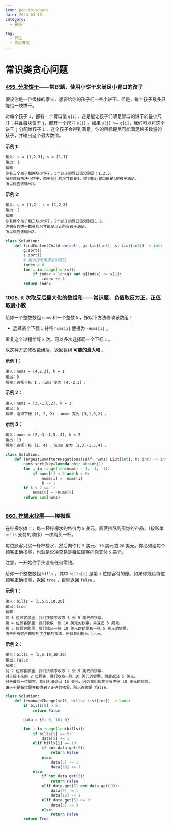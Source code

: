 ```yaml
---
icon: pen-to-square
date: 2024-03-18
category:
  - 算法

tag:
  - 算法
  - 贪心算法
---
```




# 常识类贪心问题

### [455. 分发饼干](https://leetcode.cn/problems/assign-cookies/)——常识题，使用小饼干来满足小胃口的孩子

假设你是一位很棒的家长，想要给你的孩子们一些小饼干。但是，每个孩子最多只能给一块饼干。

对每个孩子 `i`，都有一个胃口值 `g[i]`，这是能让孩子们满足胃口的饼干的最小尺寸；并且每块饼干 `j`，都有一个尺寸 `s[j]` 。如果 `s[j] >= g[i]`，我们可以将这个饼干 `j` 分配给孩子 `i` ，这个孩子会得到满足。你的目标是尽可能满足越多数量的孩子，并输出这个最大数值。

**示例 1:**

```
输入: g = [1,2,3], s = [1,1]
输出: 1
解释: 
你有三个孩子和两块小饼干，3个孩子的胃口值分别是：1,2,3。
虽然你有两块小饼干，由于他们的尺寸都是1，你只能让胃口值是1的孩子满足。
所以你应该输出1。
```

**示例 2:**

```
输入: g = [1,2], s = [1,2,3]
输出: 2
解释: 
你有两个孩子和三块小饼干，2个孩子的胃口值分别是1,2。
你拥有的饼干数量和尺寸都足以让所有孩子满足。
所以你应该输出2.
```

```python
class Solution:
    def findContentChildren(self, g: List[int], s: List[int]) -> int:
        g.sort()
        s.sort()
        # 用小饼干来满足小胃口
        index = 0
        for i in range(len(s)):
            if index < len(g) and g[index] <= s[i]: 
                index += 1
        return index 
```



### [1005. K 次取反后最大化的数组和](https://leetcode.cn/problems/maximize-sum-of-array-after-k-negations/)——常识题，负值取反为正，正值取最小数

给你一个整数数组 `nums` 和一个整数 `k` ，按以下方法修改该数组：

- 选择某个下标 `i` 并将 `nums[i]` 替换为 `-nums[i]` 。

重复这个过程恰好 `k` 次。可以多次选择同一个下标 `i` 。

以这种方式修改数组后，返回数组 **可能的最大和** 。

 

**示例 1：**

```
输入：nums = [4,2,3], k = 1
输出：5
解释：选择下标 1 ，nums 变为 [4,-2,3] 。
```

**示例 2：**

```
输入：nums = [3,-1,0,2], k = 3
输出：6
解释：选择下标 (1, 2, 2) ，nums 变为 [3,1,0,2] 。
```

**示例 3：**

```
输入：nums = [2,-3,-1,5,-4], k = 2
输出：13
解释：选择下标 (1, 4) ，nums 变为 [2,3,-1,5,4] 。
```

```python
class Solution:
    def largestSumAfterKNegations(self, nums: List[int], k: int) -> int:
        nums.sort(key=lambda obj: abs(obj))
        for i in range(len(nums) - 1, -1, -1):
            if nums[i] < 0 and k > 0:
                nums[i] = -nums[i]
                k -= 1
        if k % 2 == 1:
            nums[0] = -nums[0]
        return sum(nums)
    
```

### [860. 柠檬水找零](https://leetcode.cn/problems/lemonade-change/)——模拟题



在柠檬水摊上，每一杯柠檬水的售价为 `5` 美元。顾客排队购买你的产品，（按账单 `bills` 支付的顺序）一次购买一杯。

每位顾客只买一杯柠檬水，然后向你付 `5` 美元、`10` 美元或 `20` 美元。你必须给每个顾客正确找零，也就是说净交易是每位顾客向你支付 `5` 美元。

注意，一开始你手头没有任何零钱。

给你一个整数数组 `bills` ，其中 `bills[i]` 是第 `i` 位顾客付的账。如果你能给每位顾客正确找零，返回 `true` ，否则返回 `false` 。

 

**示例 1：**

```
输入：bills = [5,5,5,10,20]
输出：true
解释：
前 3 位顾客那里，我们按顺序收取 3 张 5 美元的钞票。
第 4 位顾客那里，我们收取一张 10 美元的钞票，并返还 5 美元。
第 5 位顾客那里，我们找还一张 10 美元的钞票和一张 5 美元的钞票。
由于所有客户都得到了正确的找零，所以我们输出 true。
```

**示例 2：**

```
输入：bills = [5,5,10,10,20]
输出：false
解释：
前 2 位顾客那里，我们按顺序收取 2 张 5 美元的钞票。
对于接下来的 2 位顾客，我们收取一张 10 美元的钞票，然后返还 5 美元。
对于最后一位顾客，我们无法退回 15 美元，因为我们现在只有两张 10 美元的钞票。
由于不是每位顾客都得到了正确的找零，所以答案是 false。
```

```python
class Solution:
    def lemonadeChange(self, bills: List[int]) -> bool:
        if bills[0] > 5:
            return False

        data = {5: 0, 10: 0}

        for i in range(len(bills)):
            if bills[i] == 5:
                data[5] += 1
            elif bills[i] == 10:
                if not data.get(5):
                    return False
                else:
                    data[5] -= 1
                    data[10] += 1
            else:
                if not data.get(5):
                    return False
                elif data.get(5) and data.get(10):
                    data[5] -= 1
                    data[10] -= 1
                elif data.get(5) >= 3:
                    data[5] -= 3
                else:
                    return False
        return True

```

